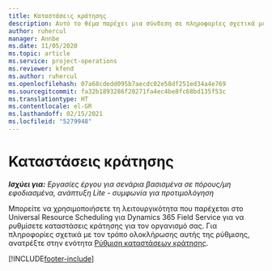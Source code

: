 ```yaml
---
title: Καταστάσεις κράτησης
description: Αυτό το θέμα παρέχει μια σύνδεση σε πληροφορίες σχετικά με τον τρόπο ρύθμισης καταστάσεων κράτησης για το Project Operations.
author: ruhercul
manager: Annbe
ms.date: 11/05/2020
ms.topic: article
ms.service: project-operations
ms.reviewer: kfend
ms.author: ruhercul
ms.openlocfilehash: 07a68cdedd095b7aecdc02e58df251ed34a4e769
ms.sourcegitcommit: fa32b1893286f20271fa4ec4be8fc68bd135f53c
ms.translationtype: HT
ms.contentlocale: el-GR
ms.lasthandoff: 02/15/2021
ms.locfileid: "5279948"
---
```

# <a name="booking-statuses"></a>Καταστάσεις κράτησης

_**Ισχύει για:** Εργασίες έργου για σενάρια βασισμένα σε πόρους/μη εφοδιασμένα, ανάπτυξη Lite - συμφωνία για προτιμολόγηση_

Μπορείτε να χρησιμοποιήσετε τη λειτουργικότητα που παρέχεται στο Universal Resource Scheduling για Dynamics 365 Field Service για να ρυθμίσετε καταστάσεις κράτησης για τον οργανισμό σας. Για πληροφορίες σχετικά με τον τρόπο ολοκλήρωσης αυτής της ρύθμισης, ανατρέξτε στην ενότητα [Ρύθμιση καταστάσεων κράτησης](https://docs.microsoft.com/dynamics365/field-service/set-up-booking-statuses).


[!INCLUDE[footer-include](../includes/footer-banner.md)]